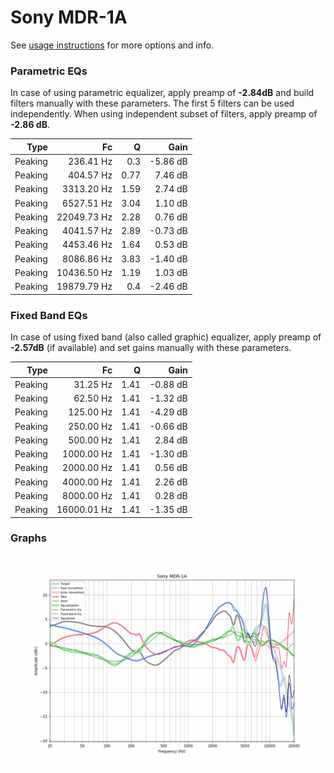 # Sony MDR-1A
See [usage instructions](https://github.com/jaakkopasanen/AutoEq#usage) for more options and info.

### Parametric EQs
In case of using parametric equalizer, apply preamp of **-2.84dB** and build filters manually
with these parameters. The first 5 filters can be used independently.
When using independent subset of filters, apply preamp of **-2.86 dB**.

| Type    | Fc          |    Q | Gain     |
|--------:|------------:|-----:|---------:|
| Peaking | 236.41 Hz   | 0.3  | -5.86 dB |
| Peaking | 404.57 Hz   | 0.77 | 7.46 dB  |
| Peaking | 3313.20 Hz  | 1.59 | 2.74 dB  |
| Peaking | 6527.51 Hz  | 3.04 | 1.10 dB  |
| Peaking | 22049.73 Hz | 2.28 | 0.76 dB  |
| Peaking | 4041.57 Hz  | 2.89 | -0.73 dB |
| Peaking | 4453.46 Hz  | 1.64 | 0.53 dB  |
| Peaking | 8086.86 Hz  | 3.83 | -1.40 dB |
| Peaking | 10436.50 Hz | 1.19 | 1.03 dB  |
| Peaking | 19879.79 Hz | 0.4  | -2.46 dB |

### Fixed Band EQs
In case of using fixed band (also called graphic) equalizer, apply preamp of **-2.57dB**
(if available) and set gains manually with these parameters.

| Type    | Fc          |    Q | Gain     |
|--------:|------------:|-----:|---------:|
| Peaking | 31.25 Hz    | 1.41 | -0.88 dB |
| Peaking | 62.50 Hz    | 1.41 | -1.32 dB |
| Peaking | 125.00 Hz   | 1.41 | -4.29 dB |
| Peaking | 250.00 Hz   | 1.41 | -0.66 dB |
| Peaking | 500.00 Hz   | 1.41 | 2.84 dB  |
| Peaking | 1000.00 Hz  | 1.41 | -1.30 dB |
| Peaking | 2000.00 Hz  | 1.41 | 0.56 dB  |
| Peaking | 4000.00 Hz  | 1.41 | 2.26 dB  |
| Peaking | 8000.00 Hz  | 1.41 | 0.28 dB  |
| Peaking | 16000.01 Hz | 1.41 | -1.35 dB |

### Graphs
![](./Sony%20MDR-1A.png)